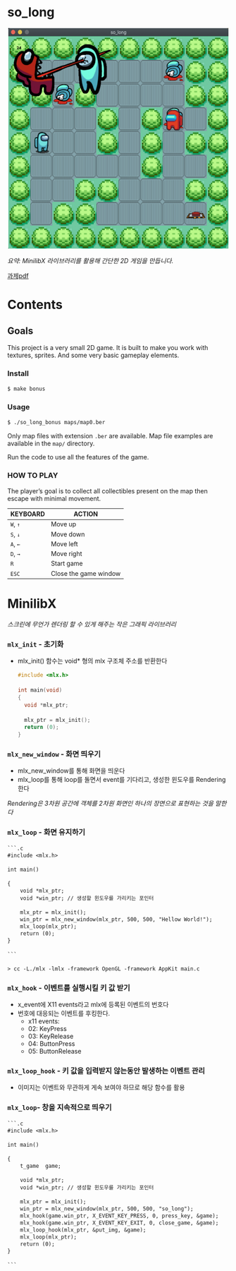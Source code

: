 # **so_long**

<center><img src="kill_scene.png" width="500" height="500"></center>

_요약: MinilibX 라이브러리를 활용해 간단한 2D 게임을 만듭니다._

[과제pdf](https://github.com/42seoul-translation/subject_ko/blob/master/so_long/so_long_ko.md)

# **Contents**

## Goals
This project is a very small 2D game. It is built to make you work with textures, sprites. And some very basic gameplay elements.

### Install
```bash
$ make bonus
```

### Usage
```bash
$ ./so_long_bonus maps/map0.ber
```
Only map files with extension `.ber` are available. Map file examples are available in the `map/` directory.

Run the code to use all the features of the game.

### HOW TO PLAY
The player’s goal is to collect all collectibles present on the map then escape with minimal movement.

|KEYBOARD|ACTION|
|---|---|
|`W`, `↑`|Move up|
|`S`, `↓`|Move down|
|`A`, `←`|Move left|
|`D`, `→`|Move right|
|`R`| Start game|
|`ESC`|Close the game window|

# **MinilibX**

_스크린에 무언가 렌더링 할 수 있게 해주는 작은 그래픽 라이브러리_

### `mlx_init` - 초기화

- mlx_init() 함수는 void\* 형의 mlx 구조체 주소를 반환한다

  ```.c
  #include <mlx.h>

  int main(void)
  {
  	void *mlx_ptr;

  	mlx_ptr = mlx_init();
  	return (0);
  }
  ```

### `mlx_new_window` - 화면 띄우기

- mlx_new_window를 통해 화면을 띄운다
- mlx_loop를 통해 loop를 돌면서 event를 기다리고, 생성한 윈도우를 Rendering 한다

_Rendering은 3차원 공간에 객체를 2차원 화면인 하나의 장면으로 표현하는 것을 말한다_

### `mlx_loop` - 화면 유지하기

	```.c
	#include <mlx.h>
	
	int main()
	
	{
		void *mlx_ptr;
		void *win_ptr; // 생성할 윈도우를 가리키는 포인터
	
		mlx_ptr = mlx_init();
		win_ptr = mlx_new_window(mlx_ptr, 500, 500, "Hellow World!");
		mlx_loop(mlx_ptr);
		return (0);
	}
	
	```

	> cc -L./mlx -lmlx -framework OpenGL -framework AppKit main.c

### `mlx_hook` - 이벤트를 실행시킬 키 값 받기

- x_event에 X11 events라고 mlx에 등록된 이벤트의 번호다
- 번호에 대응되는 이벤트를 후킹한다.
	- x11 events:
	- 02: KeyPress
	- 03: KeyRelease
	- 04: ButtonPress
	- 05: ButtonRelease

### `mlx_loop_hook` - 키 값을 입력받지 않는동안 발생하는 이벤트 관리

- 이미지는 이벤트와 무관하게 게속 보여야 하므로 해당 함수를 활용


### `mlx_loop`- 창을 지속적으로 띄우기

	```.c
	#include <mlx.h>
	
	int main()
	
	{
		t_game	game;
	
		void *mlx_ptr;
		void *win_ptr; // 생성할 윈도우를 가리키는 포인터
	
		mlx_ptr = mlx_init();
		win_ptr = mlx_new_window(mlx_ptr, 500, 500, "so_long");
		mlx_hook(game.win_ptr, X_EVENT_KEY_PRESS, 0, press_key, &game);
		mlx_hook(game.win_ptr, X_EVENT_KEY_EXIT, 0, close_game, &game);
		mlx_loop_hook(mlx_ptr, &put_img, &game);
		mlx_loop(mlx_ptr);
		return (0);
	}
	
	```
